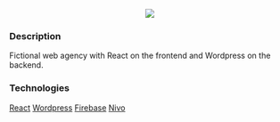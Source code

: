 <p align="center">
<img src="https://media.serious.io/f57ada5f19355f62/serious.gif" />
</p>

### Description

Fictional web agency with React on the frontend and Wordpress on the backend.

### Technologies

[React](https://reactjs.org/)
[Wordpress](https://wordpress.org/)
[Firebase](https://firebase.google.com/)
[Nivo](http://nivo.rocks/#/)
